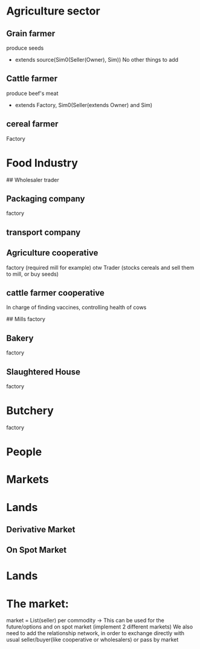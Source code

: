 # Agriculture sector

## Grain farmer
produce seeds 
- extends source(Sim0(Seller(Owner), Sim)) 
No other things to add

## Cattle farmer
produce beef's meat 
- extends Factory, Sim0(Seller(extends Owner) and Sim) 


## cereal farmer 
Factory

# Food Industry

## Wholesaler
trader

## Packaging company 
factory

## transport company 


## Agriculture cooperative
factory (required mill for example) otw Trader (stocks cereals and sell them to mill, or buy seeds)

## cattle farmer cooperative
In charge of finding vaccines, controlling health of cows

## Mills
factory

## Bakery
factory

## Slaughtered House
factory

# Butchery
factory

# People

# Markets

# Lands 


## Derivative Market

## On Spot Market

# Lands 

# The market:

market = List(seller) per commodity 
-> This can be used for the future/options and on spot market (implement 2 different markets)
We also need to add the relationship network, in order to exchange directly with usual seller/buyer(like cooperative or wholesalers) or pass by market 